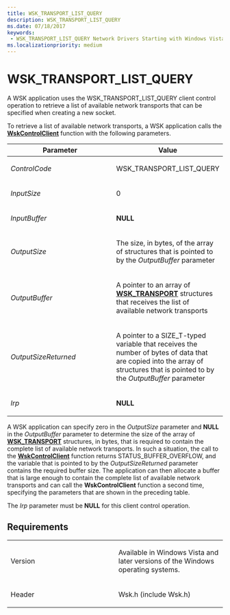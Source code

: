 ```yaml
---
title: WSK_TRANSPORT_LIST_QUERY
description: WSK_TRANSPORT_LIST_QUERY
ms.date: 07/18/2017
keywords:
 - WSK_TRANSPORT_LIST_QUERY Network Drivers Starting with Windows Vista
ms.localizationpriority: medium
---
```


# WSK\_TRANSPORT\_LIST\_QUERY


A WSK application uses the WSK\_TRANSPORT\_LIST\_QUERY client control operation to retrieve a list of available network transports that can be specified when creating a new socket.

To retrieve a list of available network transports, a WSK application calls the [**WskControlClient**](/windows-hardware/drivers/ddi/wsk/nc-wsk-pfn_wsk_control_client) function with the following parameters.

<table>
<colgroup>
<col width="50%" />
<col width="50%" />
</colgroup>
<thead>
<tr class="header">
<th>Parameter</th>
<th>Value</th>
</tr>
</thead>
<tbody>
<tr class="odd">
<td><p><em>ControlCode</em></p></td>
<td><p>WSK_TRANSPORT_LIST_QUERY</p></td>
</tr>
<tr class="even">
<td><p><em>InputSize</em></p></td>
<td><p>0</p></td>
</tr>
<tr class="odd">
<td><p><em>InputBuffer</em></p></td>
<td><p><strong>NULL</strong></p></td>
</tr>
<tr class="even">
<td><p><em>OutputSize</em></p></td>
<td><p>The size, in bytes, of the array of structures that is pointed to by the <em>OutputBuffer</em> parameter</p></td>
</tr>
<tr class="odd">
<td><p><em>OutputBuffer</em></p></td>
<td><p>A pointer to an array of <a href="/windows-hardware/drivers/ddi/wsk/ns-wsk-_wsk_transport" data-raw-source="[&lt;strong&gt;WSK_TRANSPORT&lt;/strong&gt;](/windows-hardware/drivers/ddi/wsk/ns-wsk-_wsk_transport)"><strong>WSK_TRANSPORT</strong></a> structures that receives the list of available network transports</p></td>
</tr>
<tr class="even">
<td><p><em>OutputSizeReturned</em></p></td>
<td><p>A pointer to a SIZE_T-typed variable that receives the number of bytes of data that are copied into the array of structures that is pointed to by the <em>OutputBuffer</em> parameter</p></td>
</tr>
<tr class="odd">
<td><p><em>Irp</em></p></td>
<td><p><strong>NULL</strong></p></td>
</tr>
</tbody>
</table>

A WSK application can specify zero in the *OutputSize* parameter and **NULL** in the *OutputBuffer* parameter to determine the size of the array of [**WSK\_TRANSPORT**](/windows-hardware/drivers/ddi/wsk/ns-wsk-_wsk_transport) structures, in bytes, that is required to contain the complete list of available network transports. In such a situation, the call to the [**WskControlClient**](/windows-hardware/drivers/ddi/wsk/nc-wsk-pfn_wsk_control_client) function returns STATUS\_BUFFER\_OVERFLOW, and the variable that is pointed to by the *OutputSizeReturned* parameter contains the required buffer size. The application can then allocate a buffer that is large enough to contain the complete list of available network transports and can call the **WskControlClient** function a second time, specifying the parameters that are shown in the preceding table.

The *Irp* parameter must be **NULL** for this client control operation.

Requirements
------------

<table>
<colgroup>
<col width="50%" />
<col width="50%" />
</colgroup>
<tbody>
<tr class="odd">
<td><p>Version</p></td>
<td><p>Available in Windows Vista and later versions of the Windows operating systems.</p></td>
</tr>
<tr class="even">
<td><p>Header</p></td>
<td>Wsk.h (include Wsk.h)</td>
</tr>
</tbody>
</table>

